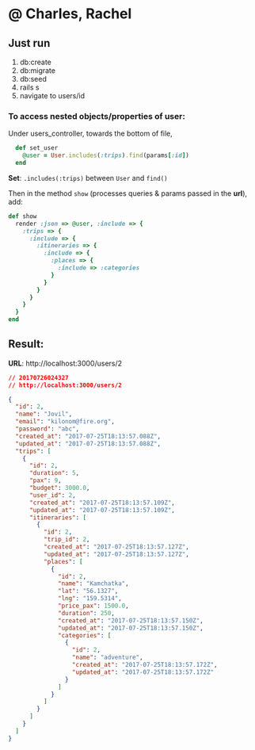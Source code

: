 # @ Charles, Rachel

## Just run
1. db:create
2. db:migrate
3. db:seed
4. rails s
5. navigate to users/id

### To access nested objects/properties of user:
Under users_controller, towards the bottom of file,
```ruby
  def set_user
    @user = User.includes(:trips).find(params[:id])
  end
```
**Set**: `.includes(:trips)` between `User` and `find()`

Then in the method `show` (processes queries & params passed in the **url**),  
add:
```ruby
def show
  render :json => @user, :include => {
    :trips => {
      :include => {
        :itineraries => {
          :include => {
            :places => {
              :include => :categories
            }
          }
        }
      }
    }
  }
end
```

## Result:
**URL**: http://localhost:3000/users/2
```json
// 20170726024327
// http://localhost:3000/users/2

{
  "id": 2,
  "name": "Jovil",
  "email": "kilonom@fire.org",
  "password": "abc",
  "created_at": "2017-07-25T18:13:57.088Z",
  "updated_at": "2017-07-25T18:13:57.088Z",
  "trips": [
    {
      "id": 2,
      "duration": 5,
      "pax": 9,
      "budget": 3000.0,
      "user_id": 2,
      "created_at": "2017-07-25T18:13:57.109Z",
      "updated_at": "2017-07-25T18:13:57.109Z",
      "itineraries": [
        {
          "id": 2,
          "trip_id": 2,
          "created_at": "2017-07-25T18:13:57.127Z",
          "updated_at": "2017-07-25T18:13:57.127Z",
          "places": [
            {
              "id": 2,
              "name": "Kamchatka",
              "lat": "56.1327",
              "lng": "159.5314",
              "price_pax": 1500.0,
              "duration": 250,
              "created_at": "2017-07-25T18:13:57.150Z",
              "updated_at": "2017-07-25T18:13:57.150Z",
              "categories": [
                {
                  "id": 2,
                  "name": "adventure",
                  "created_at": "2017-07-25T18:13:57.172Z",
                  "updated_at": "2017-07-25T18:13:57.172Z"
                }
              ]
            }
          ]
        }
      ]
    }
  ]
}
```
